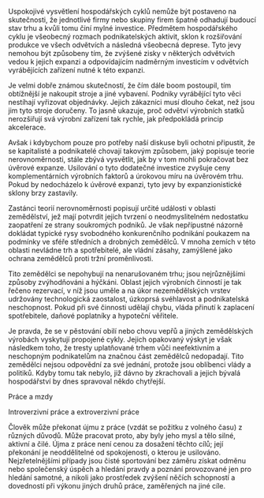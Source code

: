 Uspokojivé vysvětlení hospodářských cyklů nemůže být postaveno na skutečnosti, že jednotlivé firmy nebo skupiny firem špatně odhadují budoucí stav trhu a kvůli tomu činí mylné investice. Předmětem hospodářského cyklu je všeobecný rozmach podnikatelských aktivit, sklon k rozšiřování produkce ve všech odvětvích a následná všeobecná deprese. Tyto jevy nemohou být způsobeny tím, že zvýšené zisky v některých odvětvích vedou k jejich expanzi a odpovídajícím nadměrným investicím v odvětvích vyrábějících zařízení nutné k této expanzi.

Je velmi dobře známou skutečností, že čím dále boom postoupil, tím obtížnější je nakoupit stroje a jiné vybavení. Podniky vyrábějící tyto věci nestíhají vyřizovat objednávky. Jejich zákazníci musí dlouho čekat, než jsou jim tyto stroje doručeny. To jasně ukazuje, proč odvětví výrobních statků nerozšiřují svá výrobní zařízení tak rychle, jak předpokládá princip akcelerace.

Avšak i kdybychom pouze pro potřeby naší diskuse byli ochotni připustit, že se kapitalisté a podnikatelé chovají takovým způsobem, jaký popisuje teorie nerovnoměrnosti, stále zbývá vysvětlit, jak by v tom mohli pokračovat bez úvěrové expanze. Usilování o tyto dodatečné investice zvyšuje ceny komplementárních výrobních faktorů a úrokovou míru na úvěrovém trhu. Pokud by nedocházelo k úvěrové expanzi, tyto jevy by expanzionistické sklony brzy zastavily.

Zastánci teorií nerovnoměrnosti popisují určité události v oblasti zemědělství, jež mají potvrdit jejich tvrzení o neodmyslitelném nedostatku zaopatření ze strany soukromých podniků. Je však nepřípustné názorně dokládat typické rysy svobodného konkurenčního podnikání poukazem na podmínky ve sféře středních a drobných zemědělců. V mnoha zemích v této oblasti nevládne trh a spotřebitelé, ale vládní zásahy, zamýšlené jako ochrana zemědělců proti tržní proměnlivosti.

Tito zemědělci se nepohybují na nenarušovaném trhu; jsou nejrůznějšími způsoby zvýhodňováni a hýčkáni. Oblast jejich výrobních činností je tak řečeno rezervací, v níž jsou uměle a na úkor nezemědělských vrstev udržovány technologická zaostalost, úzkoprsá svéhlavost a podnikatelská neschopnost. Pokud při své činnosti udělají chybu, vláda přinutí k zaplacení spotřebitele, daňové poplatníky a hypoteční věřitele.

Je pravda, že se v pěstování obilí nebo chovu vepřů a jiných zemědělských výrobách vyskytují propojené cykly. Jejich opakovaný výskyt je však následkem toho, že tresty uplatňované trhem vůči neefektivním a neschopným podnikatelům na značnou část zemědělců nedopadají. Tito zemědělci nejsou odpovědní za své jednání, protože jsou oblíbenci vlády a politiků. Kdyby tomu tak nebylo, již dávno by zkrachovali a jejich bývalá hospodářství by dnes spravoval někdo chytřejší.

Práce a mzdy

Introverzivní práce a extroverzivní práce

Člověk může překonat újmu z práce (vzdát se požitku z volného času) z různých důvodů. Může pracovat proto, aby byly jeho mysl a tělo silné, aktivní a čilé. Újma z práce není cenou za dosažení těchto cílů; její překonání je neoddělitelné od spokojenosti, o kterou je usilováno. Nejzřetelnějšími případy jsou čisté sportování bez záměru získat odměnu nebo společenský úspěch a hledání pravdy a poznání provozované jen pro hledání samotné, a nikoli jako prostředek zvýšení něčích schopností a dovedností při výkonu jiných druhů práce, zaměřených na jiné cíle.